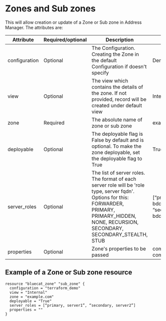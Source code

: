 # Zones and Sub zones
This will allow creation or update of a Zone or Sub zone in Address Manager. The attributes are:

| Attribute | Required/optional | Description | Example |
| --- | --- | --- | --- |
| configuration | Optional | The Configuration. Creating the Zone in the default Configuration if doesn't specify | Demo |
| view | Optional |  The view which contains the details of the zone. If not provided, record will be created under default view | Internal |
| zone | Required | The absolute name of zone or sub zone | example.com |
| deployable | Optional | The deployable flag is False by default and is optional. To make the zone deployable, set the deployable flag to True | True |
| server_roles | Optional | The list of server roles. The format of each server role will be 'role type, server fqdn'. Options for this: FORWARDER, PRIMARY, PRIMARY_HIDDEN, NONE, RECURSION, SECONDARY, SECONDARY_STEALTH, STUB| [“primary, bdds1.example.com", “secondary, bdds2.example.com"] |
| properties | Optional | Zone's properties to be passed | comment=My comments |


## Example of a Zone or Sub zone resource

    resource "bluecat_zone" "sub_zone" {
      configuration = "terraform_demo"
      view = "Internal"
      zone = "example.com"
      deployable = "True"
      server_roles = [“primary, server1”, “secondary, server2”]
      properties = ""
    }
